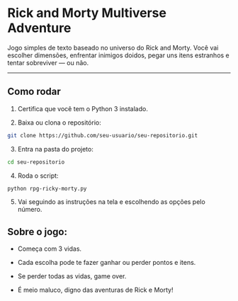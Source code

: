 # Rick and Morty Multiverse Adventure

Jogo simples de texto baseado no universo do Rick and Morty. Você vai escolher dimensões, enfrentar inimigos doidos, pegar uns itens estranhos e tentar sobreviver — ou não.

---

## Como rodar

1. Certifica que você tem o Python 3 instalado.

2. Baixa ou clona o repositório:

```bash
git clone https://github.com/seu-usuario/seu-repositorio.git
```
3. Entra na pasta do projeto:
```bash
cd seu-repositorio
```

4. Roda o script:
```bash
python rpg-ricky-morty.py
```

5. Vai seguindo as instruções na tela e escolhendo as opções pelo número.


## Sobre o jogo:

* Começa com 3 vidas.

* Cada escolha pode te fazer ganhar ou perder pontos e itens.

* Se perder todas as vidas, game over.

* É meio maluco, digno das aventuras de Rick e Morty!
   
